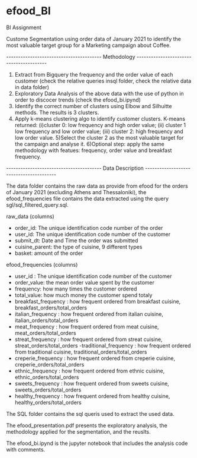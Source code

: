 # efood_BI
BI Assignment

Custome Segmentation using order data of January 2021 to identify the most valuable target group for a Marketing campaign about Coffee.


---------------------------------------- Methodology ----------------------------------------

1) Extract from Bigquery the frequency and the order value of each customer (check the relative queries insql folder, check the relative data in data folder)
2) Exploratory Data Analysis of the above data with the use of python in order to discocer trends (check the efood_bi.ipynd)
3) Identify the correct number of clusters using Elbow and Silhuitte methods. The results is 3 clusters.
4) Apply k-means clustering algo to identify customer clusters. K-means returned: (i)cluster 0: low frequency and high order value; (ii) cluster 1 low frequency and low order value; (iii) cluster 2: high frequency and low order value.
5)Select the cluster 2 as the most valuable target for the campaign and analyse it.
6)Optional step: apply the same methodology with featues: frequency, order value and breakfast frequency.


---------------------------------------- Data Description ----------------------------------------

The data folder contains the raw data as provide from efood for the orders of January 2021 (excluding Athens and Thessaloniki), the efood_frequencies file contains the data extracted using the query sgl/sql_filtered_query.sql.

raw_data (columns)
- order_id: The unique identification code number of the order 
- user_id: The unique identification code number of the customer
- submit_dt:  Date and Time the order was submitted
- cuisine_parent: the type of cuisine, 9 different types
- basket: amount of the order

efood_frequencies (columns)

- user_id : The unique identification code number of the customer
- order_value: the mean order value spent by the customer
- frequency: how many times the customer ordered
- total_value: how much money the customer spend totaly
- breakfast_frequency : how frequent ordered from breakfast cuisine, breakfast_orders/total_orders
- italian_frequency : how frequent ordered from italian cuisine, italian_orders/total_orders
- meat_frequency : how frequent ordered from meat cuisine, meat_orders/total_orders
- streat_frequency : how frequent ordered from streat cuisine, streat_orders/total_orders
-traditional_frequency : how frequent ordered from traditional cuisine, traditional_orders/total_orders
- creperie_frequency : how frequent ordered from creperie cuisine, creperie_orders/total_orders
- ethnic_frequency : how frequent ordered from ethnic cuisine, ethnic_orders/total_orders
- sweets_frequency : how frequent ordered from sweets cuisine, sweets_orders/total_orders
- healthy_frequency : how frequent ordered from healthy cuisine, healthy_orders/total_orders


The SQL folder contains the sql queris used to extract the used data.

The efood_presentation.pdf presents the exploratory analysis, the methodology applied for the segmentation, and the reuslts.

The efood_bi.ipynd is the jupyter notebook that includes the analysis code with comments.
